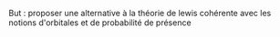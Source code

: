 But : proposer une alternative à la théorie de lewis cohérente avec les notions d'orbitales et de probabilité de présence

